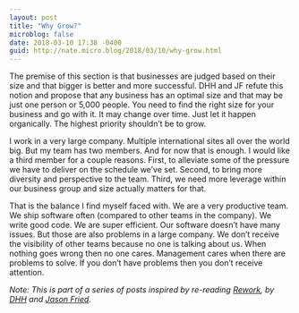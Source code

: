 ```yaml
---
layout: post
title: "Why Grow?"
microblog: false
date: 2018-03-10 17:38 -0400
guid: http://nate.micro.blog/2018/03/10/why-grow.html
---
```

The premise of this section is that businesses are judged based on their size and that bigger is better and more successful. DHH and JF refute this notion and propose that any business has an optimal size and that may be just one person or 5,000 people. You need to find the right size for your business and go with it. It may change over time. Just let it happen organically. The highest priority shouldn’t be to grow.

I work in a very large company. Multiple international sites all over the world big. But my team has two members. And for now that is enough. I would like a third member for a couple reasons. First, to alleviate some of the pressure we have to deliver on the schedule we’ve set. Second, to bring more diversity and perspective to the team. Third, we need more leverage within our business group and size actually matters for that.

That is the balance I find myself faced with. We are a very productive team. We ship software often (compared to other teams in the company). We write good code. We are super efficient. Our software doesn’t have many issues. But those are also problems in a large company. We don’t receive the visibility of other teams because no one is talking about us. When nothing goes wrong then no one cares. Management cares when there are problems to solve. If you don’t have problems then you don’t receive attention.

_Note: This is part of a series of posts inspired by re-reading [Rework](https://basecamp.com/books/rework), by [DHH](https://twitter.com/dhh) and [Jason Fried](https://twitter.com/jasonfried)._
